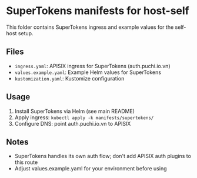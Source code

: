 # SuperTokens manifests for host-self

This folder contains SuperTokens ingress and example values for the self-host setup.

## Files

- `ingress.yaml`: APISIX ingress for SuperTokens (auth.puchi.io.vn)
- `values.example.yaml`: Example Helm values for SuperTokens
- `kustomization.yaml`: Kustomize configuration

## Usage

1. Install SuperTokens via Helm (see main README)
2. Apply ingress: `kubectl apply -k manifests/supertokens/`
3. Configure DNS: point auth.puchi.io.vn to APISIX

## Notes

- SuperTokens handles its own auth flow; don't add APISIX auth plugins to this route
- Adjust values.example.yaml for your environment before using
